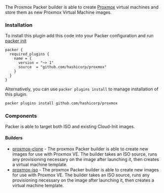 The Proxmox Packer builder is able to create [Proxmox](https://www.proxmox.com/en/proxmox-ve) virtual machines and store them as new Proxmox Virtual Machine images.

### Installation

To install this plugin add this code into your Packer configuration and run [packer init](/packer/docs/commands/init)

```hcl
packer {
  required_plugins {
    name = {
      version = "~> 1"
      source  = "github.com/hashicorp/proxmox"
    }
  }
}
```
Alternatively, you can use `packer plugins install` to manage installation of this plugin.

```sh
packer plugins install github.com/hashicorp/proxmox
```

### Components

Packer is able to target both ISO and existing Cloud-Init images.

#### Builders

- [proxmox-clone](/packer/integrations/hashicorp/proxmox/latest/components/builder/clone) - The proxmox Packer
  builder is able to create new images for use with Proxmox VE. The builder
  takes an ISO source, runs any provisioning necessary on the image after
  launching it, then creates a virtual machine template.
- [proxmox-iso](/packer/integrations/hashicorp/proxmox/latest/components/builder/iso) - The proxmox Packer
  builder is able to create new images for use with Proxmox VE. The builder
  takes an ISO source, runs any provisioning necessary on the image after
  launching it, then creates a virtual machine template.


